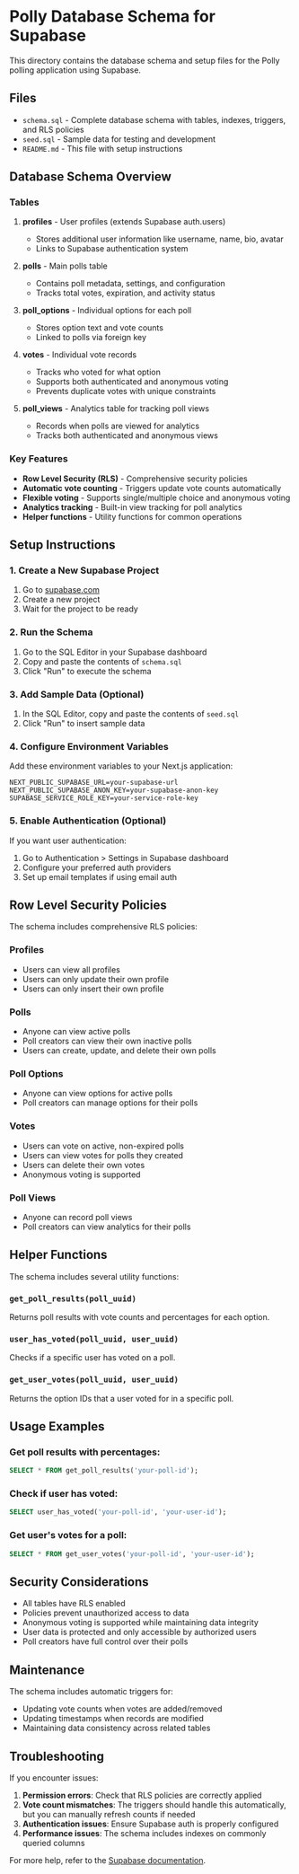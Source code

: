 # Polly Database Schema for Supabase

This directory contains the database schema and setup files for the Polly polling application using Supabase.

## Files

- `schema.sql` - Complete database schema with tables, indexes, triggers, and RLS policies
- `seed.sql` - Sample data for testing and development
- `README.md` - This file with setup instructions

## Database Schema Overview

### Tables

1. **profiles** - User profiles (extends Supabase auth.users)
   - Stores additional user information like username, name, bio, avatar
   - Links to Supabase authentication system

2. **polls** - Main polls table
   - Contains poll metadata, settings, and configuration
   - Tracks total votes, expiration, and activity status

3. **poll_options** - Individual options for each poll
   - Stores option text and vote counts
   - Linked to polls via foreign key

4. **votes** - Individual vote records
   - Tracks who voted for what option
   - Supports both authenticated and anonymous voting
   - Prevents duplicate votes with unique constraints

5. **poll_views** - Analytics table for tracking poll views
   - Records when polls are viewed for analytics
   - Tracks both authenticated and anonymous views

### Key Features

- **Row Level Security (RLS)** - Comprehensive security policies
- **Automatic vote counting** - Triggers update vote counts automatically
- **Flexible voting** - Supports single/multiple choice and anonymous voting
- **Analytics tracking** - Built-in view tracking for poll analytics
- **Helper functions** - Utility functions for common operations

## Setup Instructions

### 1. Create a New Supabase Project

1. Go to [supabase.com](https://supabase.com)
2. Create a new project
3. Wait for the project to be ready

### 2. Run the Schema

1. Go to the SQL Editor in your Supabase dashboard
2. Copy and paste the contents of `schema.sql`
3. Click "Run" to execute the schema

### 3. Add Sample Data (Optional)

1. In the SQL Editor, copy and paste the contents of `seed.sql`
2. Click "Run" to insert sample data

### 4. Configure Environment Variables

Add these environment variables to your Next.js application:

```env
NEXT_PUBLIC_SUPABASE_URL=your-supabase-url
NEXT_PUBLIC_SUPABASE_ANON_KEY=your-supabase-anon-key
SUPABASE_SERVICE_ROLE_KEY=your-service-role-key
```

### 5. Enable Authentication (Optional)

If you want user authentication:

1. Go to Authentication > Settings in Supabase dashboard
2. Configure your preferred auth providers
3. Set up email templates if using email auth

## Row Level Security Policies

The schema includes comprehensive RLS policies:

### Profiles
- Users can view all profiles
- Users can only update their own profile
- Users can only insert their own profile

### Polls
- Anyone can view active polls
- Poll creators can view their own inactive polls
- Users can create, update, and delete their own polls

### Poll Options
- Anyone can view options for active polls
- Poll creators can manage options for their polls

### Votes
- Users can vote on active, non-expired polls
- Users can view votes for polls they created
- Users can delete their own votes
- Anonymous voting is supported

### Poll Views
- Anyone can record poll views
- Poll creators can view analytics for their polls

## Helper Functions

The schema includes several utility functions:

### `get_poll_results(poll_uuid)`
Returns poll results with vote counts and percentages for each option.

### `user_has_voted(poll_uuid, user_uuid)`
Checks if a specific user has voted on a poll.

### `get_user_votes(poll_uuid, user_uuid)`
Returns the option IDs that a user voted for in a specific poll.

## Usage Examples

### Get poll results with percentages:
```sql
SELECT * FROM get_poll_results('your-poll-id');
```

### Check if user has voted:
```sql
SELECT user_has_voted('your-poll-id', 'your-user-id');
```

### Get user's votes for a poll:
```sql
SELECT * FROM get_user_votes('your-poll-id', 'your-user-id');
```

## Security Considerations

- All tables have RLS enabled
- Policies prevent unauthorized access to data
- Anonymous voting is supported while maintaining data integrity
- User data is protected and only accessible by authorized users
- Poll creators have full control over their polls

## Maintenance

The schema includes automatic triggers for:
- Updating vote counts when votes are added/removed
- Updating timestamps when records are modified
- Maintaining data consistency across related tables

## Troubleshooting

If you encounter issues:

1. **Permission errors**: Check that RLS policies are correctly applied
2. **Vote count mismatches**: The triggers should handle this automatically, but you can manually refresh counts if needed
3. **Authentication issues**: Ensure Supabase auth is properly configured
4. **Performance issues**: The schema includes indexes on commonly queried columns

For more help, refer to the [Supabase documentation](https://supabase.com/docs).
